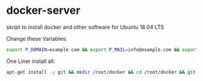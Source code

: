 # docker-server
skript to install docker and other software for Ubuntu 18.04 LTS


Change these Variables:
```bash
export P_DOMAIN=example.com && export P_MAIL=info@example.com && export P_PASSWORD="MyAwesomePassword"
```

One Liner install all:
```bash
apt-get install -y git && mkdir /root/docker && cd /root/docker && git clone https://github.com/Prime-Host/docker-server.git && cd docker-server && chmod +x install.sh && bash install.sh
```
